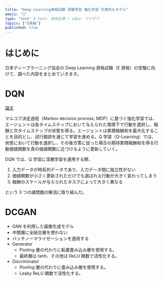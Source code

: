 ```yaml
---
title: "Deep Learning資格試験 深層学習 強化学習 代表的なモデル"
emoji: "🌊"
type: "tech" # tech: 技術記事 / idea: アイデア
topics: ["E資格"]
published: true
---
```


# はじめに

日本ディープラーニング協会の Deep Learning 資格試験（E 資格）の受験に向けて、調べた内容をまとめていきます。

# DQN

[論文](https://arxiv.org/pdf/1511.05952.pdf)

マルコフ決定過程（Markov decision process, MDP）に基づく強化学習では、エージェントは各タイムステップにおいて与えられた環境下で行動を選択し、報酬と次タイムステップの状態を得る。エージェントは累積報酬和を最大化することを目的とし、試行錯誤を通じて学習を進める。Q 学習（Q-Learning）では、状態において行動を選択し、その後方策に従った場合の期待累積報酬和を得る行動価値関数を真の価値関数に近づけるように更新していく。

DQN では、Q 学習に深層学習を適用する際、

1. 入力データが時系列データであり、入力データ間に独立性がない
1. 価値関数が小さく更新されただけでも選ばれる行動が大きく変わってしまう
1. 報酬のスケールが与えられたタスクによって大きく異なる

という 3 つの諸問題の解消に取り組んだ。

# DCGAN

- GAN を利用した画像生成モデル
- 中間層に全結合層を使わない
- バッチノーマライゼーションを適用する
- Generator
  - Pooling 層の代わりに転置畳み込み層を使用する。
  - 最終層は tanh、その他は ReLU 関数で活性化する。
- Discriminator
  - Pooling 層の代わりに畳み込み層を使用する。
  - Leaky ReLU 関数で活性化する。
